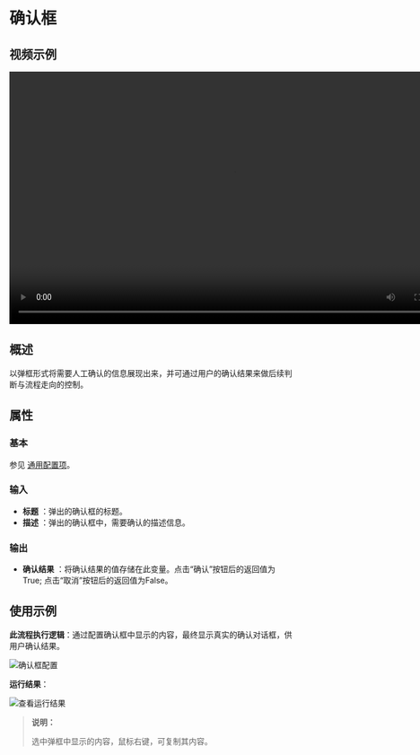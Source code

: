 # 确认框

## 视频示例

<video controls height='450px' width='800px' src="https://encooacademy.oss-cn-shanghai.aliyuncs.com/activity/ConfirmBox.mp4"></video>

## 概述

以弹框形式将需要人工确认的信息展现出来，并可通过用户的确认结果来做后续判断与流程走向的控制。

## 属性

### 基本

参见 [通用配置项](../Appendix/CommonConfigurationItems.md)。

### 输入

- **标题** ：弹出的确认框的标题。
- **描述** ：弹出的确认框中，需要确认的描述信息。

### 输出

- **确认结果** ：将确认结果的值存储在此变量。点击“确认”按钮后的返回值为True; 点击“取消”按钮后的返回值为False。
  
## 使用示例

**此流程执行逻辑**：通过配置确认框中显示的内容，最终显示真实的确认对话框，供用户确认结果。

![确认框配置](https://docimages.blob.core.chinacloudapi.cn/images/Activities/comfirmsetting20201221.png)  

**运行结果**：

![查看运行结果](https://docimages.blob.core.chinacloudapi.cn/images/Activities/showresult20201221.png)

>**说明：**
>
>选中弹框中显示的内容，鼠标右键，可复制其内容。
